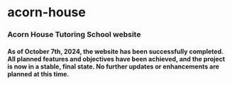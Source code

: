 # acorn-house
### Acorn House Tutoring School website

#### As of October 7th, 2024, the website has been successfully completed. All planned features and objectives have been achieved, and the project is now in a stable, final state. No further updates or enhancements are planned at this time.